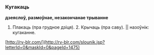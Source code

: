 ### Кугакаць
**дзеяслоў, размоўнае, незакончанае трыванне**

1. Плакаць (пра грудное дзіця). 2. Крычаць (пра саву). || назоўнік: кугаканне.

<a rel="author">[http://rv-blr.com/](http://rv-blr.com/slounik.jsp?letterId=0&maskId=0&pageId=1475)</a>
